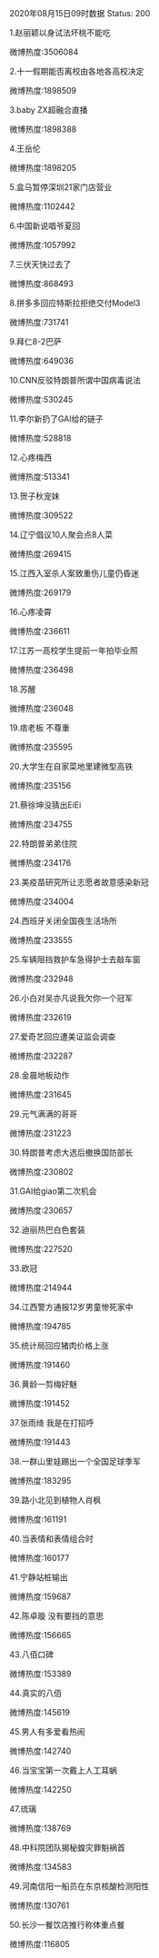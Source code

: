 2020年08月15日09时数据
Status: 200

1.赵丽颖以身试法坏桃不能吃

微博热度:3506084

2.十一假期能否离校由各地各高校决定

微博热度:1898509

3.baby ZX超融合直播

微博热度:1898388

4.王岳伦

微博热度:1898205

5.盒马暂停深圳21家门店营业

微博热度:1102442

6.中国新说唱爷夏回

微博热度:1057992

7.三伏天快过去了

微博热度:868493

8.拼多多回应特斯拉拒绝交付Model3

微博热度:731741

9.拜仁8-2巴萨

微博热度:649036

10.CNN反驳特朗普所谓中国病毒说法

微博热度:530245

11.李尔新扔了GAI给的链子

微博热度:528818

12.心疼梅西

微博热度:513341

13.贺子秋宠妹

微博热度:309522

14.辽宁倡议10人聚会点8人菜

微博热度:269415

15.江西入室杀人案致重伤儿童仍昏迷

微博热度:269179

16.心疼凌霄

微博热度:236611

17.江苏一高校学生提前一年拍毕业照

微博热度:236498

18.苏醒

微博热度:236048

19.痞老板 不尊重

微博热度:235595

20.大学生在自家菜地里建微型高铁

微博热度:235156

21.蔡徐坤没猜出EiEi

微博热度:234755

22.特朗普弟弟住院

微博热度:234176

23.美疫苗研究所让志愿者故意感染新冠

微博热度:234004

24.西班牙关闭全国夜生活场所

微博热度:233555

25.车辆阻挡救护车急得护士去敲车窗

微博热度:232948

26.小白对吴亦凡说我欠你一个冠军

微博热度:232619

27.爱奇艺回应遭美证监会调查

微博热度:232287

28.金晨地板动作

微博热度:231645

29.元气满满的哥哥

微博热度:231223

30.特朗普考虑大选后撤换国防部长

微博热度:230802

31.GAI给giao第二次机会

微博热度:230657

32.迪丽热巴白色套装

微博热度:227520

33.欧冠

微博热度:214944

34.江西警方通报12岁男童惨死家中

微博热度:194785

35.统计局回应猪肉价格上涨

微博热度:191460

36.黄龄一剪梅好魅

微博热度:191452

37.张雨绮 我是在打招呼

微博热度:191443

38.一群山里娃踢出一个全国足球季军

微博热度:183295

39.路小北见到植物人肖枫

微博热度:161191

40.当表情和表情组合时

微博热度:160177

41.宁静站桩输出

微博热度:159687

42.陈卓璇 没有要挡的意思

微博热度:156665

43.八佰口碑

微博热度:153389

44.真实的八佰

微博热度:145619

45.男人有多爱看热闹

微博热度:142740

46.当宝宝第一次戴上人工耳蜗

微博热度:142250

47.琉璃

微博热度:138769

48.中科院团队揭秘蝗灾罪魁祸首

微博热度:134583

49.河南信阳一船员在东京核酸检测阳性

微博热度:130761

50.长沙一餐饮店推行称体重点餐

微博热度:116805

